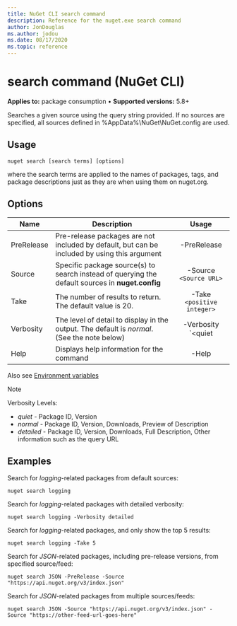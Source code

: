 ```yaml
---
title: NuGet CLI search command
description: Reference for the nuget.exe search command
author: JonDouglas
ms.author: jodou
ms.date: 08/17/2020
ms.topic: reference
---
```


# search command (NuGet CLI)

**Applies to:** package consumption &bullet; **Supported versions:** 5.8+

Searches a given source using the query string provided. If no sources are specified, all sources defined in %AppData%\NuGet\NuGet.config are used.

## Usage

```cli
nuget search [search terms] [options]
```

where the search terms are applied to the names of packages, tags, and package descriptions just as they are when using them on nuget.org.

## Options

| Name | Description | Usage |
| ---  |     ---     |  :-:  |
| PreRelease | Pre-release packages are not included by default, but can be included by using this argument | -PreRelease |
| Source | Specific package source(s) to search instead of querying the default sources in __nuget.config__ | -Source `<Source URL>`|
| Take | The number of results to return. The default value is 20. | -Take `<positive integer>` |
| Verbosity | The level of detail to display in the output. The default is _normal_. (See the note below)  | -Verbosity `<quiet|normal|detailed>` |
| Help | Displays help information for the command | -Help |

Also see [Environment variables](cli-ref-environment-variables.md)

> [!NOTE] 
> Verbosity Levels:
> * _quiet_ - Package ID, Version
> * _normal_ - Package ID, Version, Downloads, Preview of Description
> * _detailed_ - Package ID, Version, Downloads, Full Description, Other information such as the query URL

## Examples

Search for *logging*-related packages from default sources:
```
nuget search logging
```
Search for *logging*-related packages with detailed verbosity:
```
nuget search logging -Verbosity detailed
```
Search for *logging*-related packages, and only show the top 5 results:
```
nuget search logging -Take 5
```
Search for *JSON*-related packages, including pre-release versions, from specified source/feed:
```
nuget search JSON -PreRelease -Source "https://api.nuget.org/v3/index.json"
```
Search for *JSON*-related packages from multiple sources/feeds:
```
nuget search JSON -Source "https://api.nuget.org/v3/index.json" -Source "https://other-feed-url-goes-here"
```
